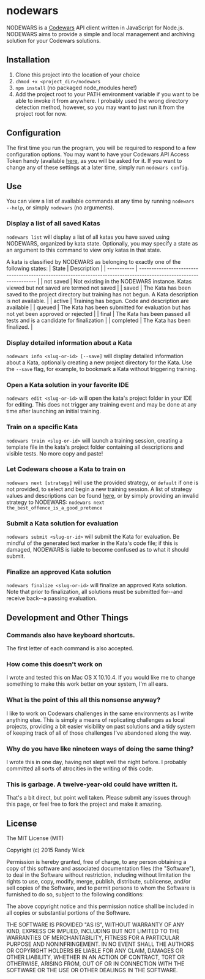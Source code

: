 # nodewars
NODEWARS is a [Codewars](https://www.codewars.com) API client written in JavaScript for Node.js.  NODEWARS aims to provide a simple and local management and archiving solution for your Codewars solutions.

## Installation
1. Clone this project into the location of your choice
2. ```chmod +x <project_dir>/nodewars```
3. ```npm install``` (no packaged node_modules here!)
4. Add the project root to your PATH environment variable if you want to be able to invoke it from anywhere.  I probably used the wrong directory detection method, however, so you may want to just run it from the project root for now.

## Configuration
The first time you run the program, you will be required to respond to a few configuration options.  You may want to have your Codewars API Access Token handy (available [here](https://www.codewars.com/users/edit), as you will be asked for it.  If you want to change any of these settings at a later time, simply run ```nodewars config```.

## Use
You can view a list of available commands at any time by running ```nodewars --help```, or simply ```nodewars``` (no arguments).

### Display a list of all saved Katas
```nodewars list``` will display a list of all katas you have saved using NODEWARS, organized by kata state.  Optionally, you may specify a state as an argument to this command to view only katas in that state.

A kata is classified by NODEWARS as belonging to exactly one of the following states:
| State       | Description                                                                                                        |
| ----------- | ------------------------------------------------------------------------------------------------------------------ |
| not saved   | Not existing in the NODEWARS instance.  Katas viewed but not saved are termed not saved                            |
| saved       | The Kata has been saved to the project directory but training has not begun.  A Kata description is not available. |
| active      | Training has begun.  Code and description are available                                                            |
| queued      | The Kata has been submitted for evaluation but has not yet been approved or rejected                               |
| final       | The Kata has been passed all tests and is a candidate for finalization                                             |
| completed   | The Kata has been finalized.                                                                                       |

### Display detailed information about a Kata
```nodewars info <slug-or-id> [--save]``` will display detailed information about a Kata, optionally creating a new project directory for the Kata.  Use the ```--save``` flag, for example, to bookmark a Kata without triggering training.
 
### Open a Kata solution in your favorite IDE
```nodewars edit <slug-or-id>``` will open the kata's project folder in your IDE for editing.  This does not trigger any training event and may be done at any time after launching an initial training.

### Train on a specific Kata
```nodewars train <slug-or-id>``` will launch a training session, creating a template file in the kata's project folder containing all descriptions and visible tests.  No more copy and paste!

### Let Codewars choose a Kata to train on
```nodewars next [strategy]``` will use the provided strategy, or ```default``` if one is not provided, to select and begin a new training session.
A list of strategy values and descriptions can be found [here](http://dev.codewars.com/#post-train-next-code-challenge), or by simply providing an invalid strategy to NODEWARS: ```nodewars next the_best_offence_is_a_good_pretence```

### Submit a Kata solution for evaluation
```nodewars submit <slug-or-id>``` will submit the Kata for evaluation.  Be mindful of the generated text marker in the Kata's code file; if this is damaged, NODEWARS is liable to become confused as to what it should submit.

### Finalize an approved Kata solution
```nodewars finalize <slug-or-id>``` will finalize an approved Kata solution.  Note that prior to finalization, all solutions must be submitted for--and receive back--a passing evaluation.

## Development and Other Things

### Commands also have keyboard shortcuts.
The first letter of each command is also accepted.

### How come this doesn't work on <insert platform>
I wrote and tested this on Mac OS X 10.10.4.  If you would like me to change something to make this work better on your system, I'm all ears.

### What is the point of this all this nonsense anyway?
I like to work on Codewars challenges in the same environments as I write anything else.  This is simply a means of replicating challenges as local projects, providing a bit easier visibility on past solutions and a tidy system of keeping track of all of those challenges I've abandoned along the way.

### Why do you have like nineteen ways of doing the same thing?
I wrote this in one day, having not slept well the night before.  I probably committed all sorts of atrocities in the writing of this code.

### This is garbage.  A twelve-year-old could have written it.
That's a bit direct, but point well taken.  Please submit any issues through this page, or feel free to fork the project and make it amazing.

## License
The MIT License (MIT)

Copyright (c) 2015 Randy Wick

Permission is hereby granted, free of charge, to any person obtaining a copy
of this software and associated documentation files (the "Software"), to deal
in the Software without restriction, including without limitation the rights
to use, copy, modify, merge, publish, distribute, sublicense, and/or sell
copies of the Software, and to permit persons to whom the Software is
furnished to do so, subject to the following conditions:

The above copyright notice and this permission notice shall be included in
all copies or substantial portions of the Software.

THE SOFTWARE IS PROVIDED "AS IS", WITHOUT WARRANTY OF ANY KIND, EXPRESS OR
IMPLIED, INCLUDING BUT NOT LIMITED TO THE WARRANTIES OF MERCHANTABILITY,
FITNESS FOR A PARTICULAR PURPOSE AND NONINFRINGEMENT. IN NO EVENT SHALL THE
AUTHORS OR COPYRIGHT HOLDERS BE LIABLE FOR ANY CLAIM, DAMAGES OR OTHER
LIABILITY, WHETHER IN AN ACTION OF CONTRACT, TORT OR OTHERWISE, ARISING FROM,
OUT OF OR IN CONNECTION WITH THE SOFTWARE OR THE USE OR OTHER DEALINGS IN
THE SOFTWARE.

